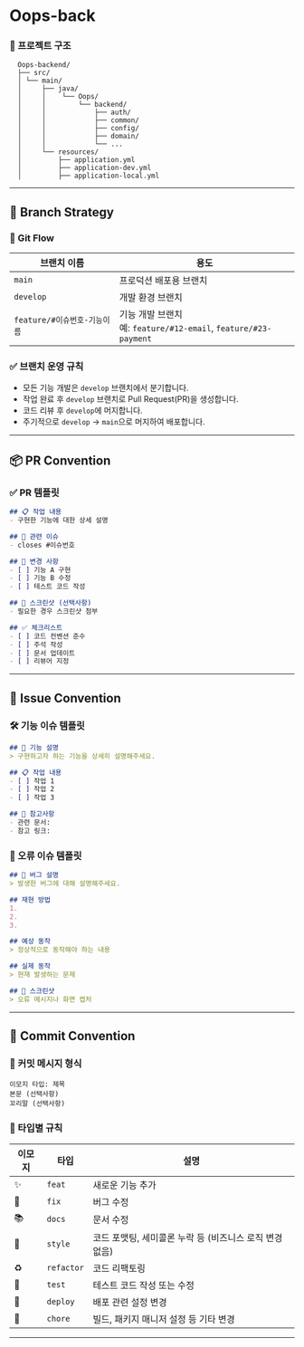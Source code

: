 # Oops-back

### 📁 프로젝트 구조
```
  Oops-backend/ 
  ├── src/ 
  │ └── main/ 
  │     ├── java/
  │     │    └── Oops/
  │     │        └── backend/
  │     │            ├── auth/
  │     │            ├── common/
  │     │            ├── config/
  │     │            ├── domain/ 
  │     │            └── ... 
  │     └── resources/ 
  │         ├── application.yml 
  │         ├── application-dev.yml 
  │         ├── application-local.yml 
```

---

## 📁 Branch Strategy

### 🔀 Git Flow

| 브랜치 이름               | 용도                                                          |
| -------------------- | ----------------------------------------------------------- |
| `main`               | 프로덕션 배포용 브랜치                                                |
| `develop`                | 개발 환경 브랜치                                                   |
| `feature/#이슈번호-기능이름` | 기능 개발 브랜치 <br>예: `feature/#12-email`, `feature/#23-payment` |

### ✅ 브랜치 운영 규칙

* 모든 기능 개발은 `develop` 브랜치에서 분기합니다.
* 작업 완료 후 `develop` 브랜치로 Pull Request(PR)을 생성합니다.
* 코드 리뷰 후 `develop`에 머지합니다.
* 주기적으로 `develop` → `main`으로 머지하여 배포합니다.

---

## 📦 PR Convention

### ✅ PR 템플릿

```md
## 📋 작업 내용
- 구현한 기능에 대한 상세 설명

## 🎯 관련 이슈
- closes #이슈번호

## 📝 변경 사항
- [ ] 기능 A 구현
- [ ] 기능 B 수정
- [ ] 테스트 코드 작성

## 📸 스크린샷 (선택사항)
- 필요한 경우 스크린샷 첨부

## ✅ 체크리스트
- [ ] 코드 컨벤션 준수
- [ ] 주석 작성
- [ ] 문서 업데이트
- [ ] 리뷰어 지정
```

---

## 🧾 Issue Convention

### 🛠 기능 이슈 템플릿

```md
## 📌 기능 설명
> 구현하고자 하는 기능을 상세히 설명해주세요.

## 📋 작업 내용
- [ ] 작업 1
- [ ] 작업 2
- [ ] 작업 3

## 📎 참고사항
- 관련 문서:
- 참고 링크:
```

### 🐛 오류 이슈 템플릿

```md
## 🐛 버그 설명
> 발생한 버그에 대해 설명해주세요.

## 재현 방법
1. 
2. 
3. 

## 예상 동작
> 정상적으로 동작해야 하는 내용

## 실제 동작
> 현재 발생하는 문제

## 📸 스크린샷
> 오류 메시지나 화면 캡처
```

---

## 💬 Commit Convention

### 🧱 커밋 메시지 형식

```
이모지 타입: 제목
본문 (선택사항)
꼬리말 (선택사항)
```

### 🔖 타입별 규칙

| 이모지 | 타입         | 설명                                |
| --- | ---------- | --------------------------------- |
| ✨   | `feat`     | 새로운 기능 추가                         |
| 🐛  | `fix`      | 버그 수정                             |
| 📚  | `docs`     | 문서 수정                             |
| 💄  | `style`    | 코드 포맷팅, 세미콜론 누락 등 (비즈니스 로직 변경 없음) |
| ♻️  | `refactor` | 코드 리팩토링                           |
| 🧪  | `test`     | 테스트 코드 작성 또는 수정                   |
| 🚀  | `deploy`   | 배포 관련 설정 변경                       |
| 🧹  | `chore`    | 빌드, 패키지 매니저 설정 등 기타 변경            |

---


